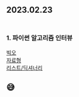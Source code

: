 ## 2023.02.23<br/><br/>

### 1. 파이썬 알고리즘 인터뷰
[빅오](https://velog.io/@jiyoon2/%EB%B9%85%EC%98%A4big-O)<br>
[자료형](https://velog.io/@jiyoon2/%EC%9E%90%EB%A3%8C%ED%98%95)<br>
[리스트/딕셔너리](https://velog.io/@jiyoon2/%EB%A6%AC%EC%8A%A4%ED%8A%B8-%EB%94%95%EC%85%94%EB%84%88%EB%A6%AC)<br>

## 😅
